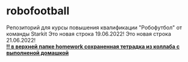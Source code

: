 # robofootball
Репозиторий для курсы повышения квалификации  "Робофутбол" от команды Starkit
Это новая строка 19.06.2022!
Это новая строка 21.06.2022!<br>
<u><b>!! в верхней папке homework сохраненная тетрадка из коллаба с выполненой домашкой<b/><u/>
